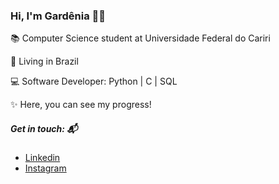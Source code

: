 ### Hi, I'm Gardênia 👋:hibiscus:

<p> 📚 Computer Science student at Universidade Federal do Cariri </p>
<p> 📍 Living in Brazil </p>
<p> 💻 Software Developer: Python | C | SQL </p>
<p> ✨ Here, you can see my progress! </p>

##### Get in touch: 📬
* [Linkedin](https://www.linkedin.com/in/gardenia-estevam/)
* [Instagram](https://instagram.com/gardeniaestevam)
